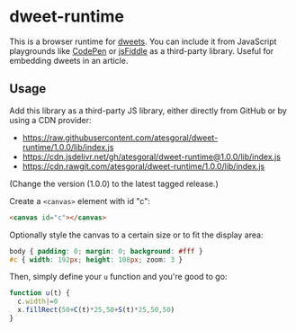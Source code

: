 # dweet-runtime

This is a browser runtime for [dweets](https://www.dwitter.com). You can include it from JavaScript playgrounds like [CodePen](https://codepen.io/) or [jsFiddle](https://jsfiddle.net/) as a third-party library. Useful for embedding dweets in an article.

## Usage

Add this library as a third-party JS library, either directly from GitHub or by using a CDN provider:

* https://raw.githubusercontent.com/atesgoral/dweet-runtime/1.0.0/lib/index.js
* https://cdn.jsdelivr.net/gh/atesgoral/dweet-runtime@1.0.0/lib/index.js
* https://cdn.rawgit.com/atesgoral/dweet-runtime/1.0.0/lib/index.js

(Change the version (1.0.0) to the latest tagged release.)

Create a `<canvas>` element with id "c":

```html
<canvas id="c"></canvas>
```

Optionally style the canvas to a certain size or to fit the display area:

```css
body { padding: 0; margin: 0; background: #fff }
#c { width: 192px; height: 108px; zoom: 3 }
```

Then, simply define your `u` function and you're good to go:

```js
function u(t) {
  c.width|=0
  x.fillRect(50+C(t)*25,50+S(t)*25,50,50)
}
```
